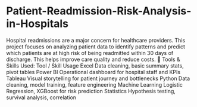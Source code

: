 # Patient-Readmission-Risk-Analysis-in-Hospitals
Hospital readmissions are a major concern for healthcare providers. This project focuses on analyzing patient data to identify patterns and predict which patients are at high risk of being readmitted within 30 days of discharge. This helps improve care quality and reduce costs.
🧰 Tools & Skills Used:
Tool / Skill	Usage
Excel	Data cleaning, basic summary stats, pivot tables
Power BI	Operational dashboard for hospital staff and KPIs
Tableau	Visual storytelling for patient journey and bottlenecks
Python	Data cleaning, model training, feature engineering
Machine Learning	Logistic Regression, XGBoost for risk prediction
Statistics	Hypothesis testing, survival analysis, correlation
